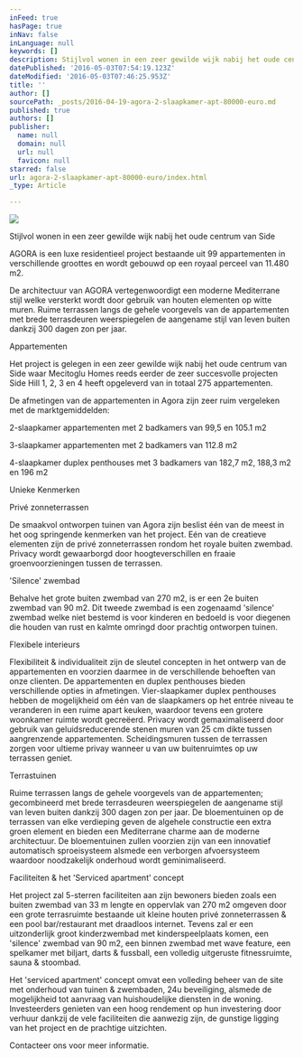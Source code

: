 ```yaml
---
inFeed: true
hasPage: true
inNav: false
inLanguage: null
keywords: []
description: Stijlvol wonen in een zeer gewilde wijk nabij het oude centrum van Side
datePublished: '2016-05-03T07:54:19.123Z'
dateModified: '2016-05-03T07:46:25.953Z'
title: ''
author: []
sourcePath: _posts/2016-04-19-agora-2-slaapkamer-apt-80000-euro.md
published: true
authors: []
publisher:
  name: null
  domain: null
  url: null
  favicon: null
starred: false
url: agora-2-slaapkamer-apt-80000-euro/index.html
_type: Article

---
```

![](https://the-grid-user-content.s3-us-west-2.amazonaws.com/83304863-8aa4-49b4-bc6c-6364cf894ab7.jpg)

Stijlvol wonen in een zeer gewilde wijk nabij het oude centrum van Side

AGORA is een luxe residentieel project bestaande uit 99 appartementen in verschillende groottes en wordt gebouwd op een royaal perceel van 11.480 m2\. 

De architectuur van AGORA vertegenwoordigt een moderne Mediterrane stijl welke versterkt wordt door gebruik van houten elementen op witte muren. Ruime terrassen langs de gehele voorgevels van de appartementen met brede terrasdeuren weerspiegelen de aangename stijl van leven buiten dankzij 300 dagen zon per jaar.

Appartementen

Het project is gelegen in een zeer gewilde wijk nabij het oude centrum van Side waar Mecitoglu Homes reeds eerder de zeer succesvolle projecten Side Hill 1, 2, 3 en 4 heeft opgeleverd van in totaal 275 appartementen.

De afmetingen van de appartementen in Agora zijn zeer ruim vergeleken met de marktgemiddelden:

2-slaapkamer appartementen met 2 badkamers van 99,5 en 105.1 m2

3-slaapkamer appartementen met 2 badkamers van 112.8 m2

4-slaapkamer duplex penthouses met 3 badkamers van 182,7 m2, 188,3 m2 en 196 m2

Unieke Kenmerken

Privé zonneterrassen

De smaakvol ontworpen tuinen van Agora zijn beslist één van de meest in het oog springende kenmerken van het project. Eén van de creatieve elementen zijn de privé zonneterrassen rondom het royale buiten zwembad. Privacy wordt gewaarborgd door hoogteverschillen en fraaie groenvoorzieningen tussen de terrassen.

'Silence' zwembad

Behalve het grote buiten zwembad van 270 m2, is er een 2e buiten zwembad van 90 m2\. Dit tweede zwembad is een zogenaamd 'silence' zwembad welke niet bestemd is voor kinderen en bedoeld is voor diegenen die houden van rust en kalmte omringd door prachtig ontworpen tuinen.

Flexibele interieurs

Flexibiliteit & individualiteit zijn de sleutel concepten in het ontwerp van de appartementen en voorzien daarmee in de verschillende behoeften van onze clienten. De appartementen en duplex penthouses bieden verschillende opties in afmetingen. Vier-slaapkamer duplex penthouses hebben de mogelijkheid om één van de slaapkamers op het entrée niveau te veranderen in een ruime apart keuken, waardoor tevens een grotere woonkamer ruimte wordt gecreëerd. Privacy wordt gemaximaliseerd door gebruik van geluidsreducerende stenen muren van 25 cm dikte tussen aangrenzende appartementen. Scheidingsmuren tussen de terrassen zorgen voor ultieme privay wanneer u van uw buitenruimtes op uw terrassen geniet.

Terrastuinen

Ruime terrassen langs de gehele voorgevels van de appartementen; gecombineerd met brede terrasdeuren weerspiegelen de aangename stijl van leven buiten dankzij 300 dagen zon per jaar. De bloementuinen op de terrassen van elke verdieping geven de algehele constructie een extra groen element en bieden een Mediterrane charme aan de moderne architectuur. De bloementuinen zullen voorzien zijn van een innovatief automatisch sproeisysteem alsmede een verborgen afvoersysteem waardoor noodzakelijk onderhoud wordt geminimaliseerd.

Faciliteiten & het 'Serviced apartment' concept

Het project zal 5-sterren faciliteiten aan zijn bewoners bieden zoals een buiten zwembad van 33 m lengte en oppervlak van 270 m2 omgeven door een grote terrasruimte bestaande uit kleine houten privé zonneterrassen & een pool bar/restaurant met draadloos internet. Tevens zal er een uitzonderlijk groot kinderzwembad met kinderspeelplaats komen, een 'silence' zwembad van 90 m2, een binnen zwembad met wave feature, een spelkamer met biljart, darts & fussball, een volledig uitgeruste fitnessruimte, sauna & stoombad.

Het 'serviced apartment' concept omvat een volleding beheer van de site met onderhoud van tuinen & zwembaden, 24u beveiliging, alsmede de mogelijkheid tot aanvraag van huishoudelijke diensten in de woning. Investeerders genieten van een hoog rendement op hun investering door verhuur dankzij de vele faciliteiten die aanwezig zijn, de gunstige ligging van het project en de prachtige uitzichten.

Contacteer ons voor meer informatie.